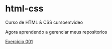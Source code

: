 # html-css
 Curso de HTML & CSS cursoemvideo

 Agora aprendendo a gerenciar meus repositorios
 
 <a href="https://lilvinnuhetero.github.io/html-css/exercicios/modulo01/ex001/">Exercicio 001</a>

